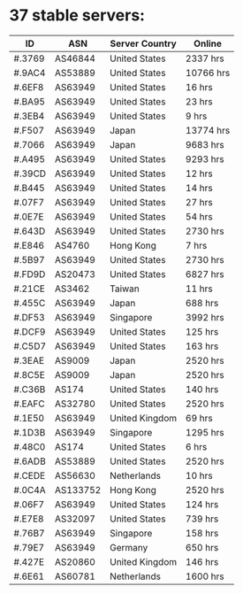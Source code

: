 # 37 stable servers:

| ID | ASN | Server Country | Online |
| ------ | ------ | ------ | ------ |
| #.3769 | AS46844 | United States | 2337 hrs |
| #.9AC4 | AS53889 | United States | 10766 hrs |
| #.6EF8 | AS63949 | United States | 16 hrs |
| #.BA95 | AS63949 | United States | 23 hrs |
| #.3EB4 | AS63949 | United States | 9 hrs |
| #.F507 | AS63949 | Japan | 13774 hrs |
| #.7066 | AS63949 | Japan | 9683 hrs |
| #.A495 | AS63949 | United States | 9293 hrs |
| #.39CD | AS63949 | United States | 12 hrs |
| #.B445 | AS63949 | United States | 14 hrs |
| #.07F7 | AS63949 | United States | 27 hrs |
| #.0E7E | AS63949 | United States | 54 hrs |
| #.643D | AS63949 | United States | 2730 hrs |
| #.E846 | AS4760 | Hong Kong | 7 hrs |
| #.5B97 | AS63949 | United States | 2730 hrs |
| #.FD9D | AS20473 | United States | 6827 hrs |
| #.21CE | AS3462 | Taiwan | 11 hrs |
| #.455C | AS63949 | Japan | 688 hrs |
| #.DF53 | AS63949 | Singapore | 3992 hrs |
| #.DCF9 | AS63949 | United States | 125 hrs |
| #.C5D7 | AS63949 | United States | 163 hrs |
| #.3EAE | AS9009 | Japan | 2520 hrs |
| #.8C5E | AS9009 | Japan | 2520 hrs |
| #.C36B | AS174 | United States | 140 hrs |
| #.EAFC | AS32780 | United States | 2520 hrs |
| #.1E50 | AS63949 | United Kingdom | 69 hrs |
| #.1D3B | AS63949 | Singapore | 1295 hrs |
| #.48C0 | AS174 | United States | 6 hrs |
| #.6ADB | AS53889 | United States | 2520 hrs |
| #.CEDE | AS56630 | Netherlands | 10 hrs |
| #.0C4A | AS133752 | Hong Kong | 2520 hrs |
| #.06F7 | AS63949 | United States | 124 hrs |
| #.E7E8 | AS32097 | United States | 739 hrs |
| #.76B7 | AS63949 | Singapore | 158 hrs |
| #.79E7 | AS63949 | Germany | 650 hrs |
| #.427E | AS20860 | United Kingdom | 146 hrs |
| #.6E61 | AS60781 | Netherlands | 1600 hrs |

